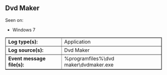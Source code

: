 ## Dvd Maker

Seen on:
* Windows 7

<table border="1" class="docutils">
  <tbody>
    <tr>
      <td><b>Log type(s):</b></td>
      <td>Application</td>
    </tr>
    <tr>
      <td><b>Log source(s):</b></td>
      <td>Dvd Maker</td>
    </tr>
    <tr>
      <td><b>Event message file(s):</b></td>
      <td>%programfiles%\dvd maker\dvdmaker.exe</td>
    </tr>
  </tbody>
</table>

&nbsp;

